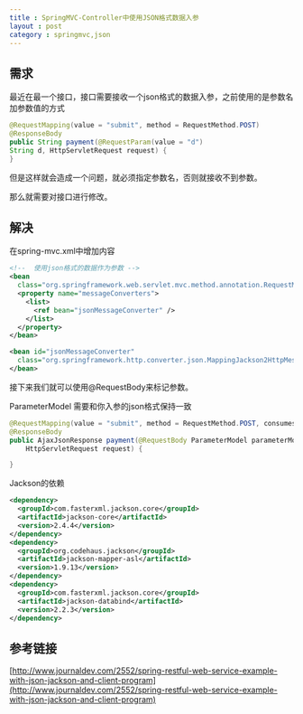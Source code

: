 ```yaml
---
title : SpringMVC-Controller中使用JSON格式数据入参
layout : post
category : springmvc,json
---
```


## 需求

最近在最一个接口，接口需要接收一个json格式的数据入参，之前使用的是参数名加参数值的方式

```java
@RequestMapping(value = "submit", method = RequestMethod.POST)
@ResponseBody
public String payment(@RequestParam(value = "d")
String d, HttpServletRequest request) {
}
```
但是这样就会造成一个问题，就必须指定参数名，否则就接收不到参数。

那么就需要对接口进行修改。

## 解决

在spring-mvc.xml中增加内容

```xml
<!--  使用json格式的数据作为参数 -->
<bean
  class="org.springframework.web.servlet.mvc.method.annotation.RequestMappingHandlerAdapter">
  <property name="messageConverters">
    <list>
      <ref bean="jsonMessageConverter" />
    </list>
  </property>
</bean>

<bean id="jsonMessageConverter"
  class="org.springframework.http.converter.json.MappingJackson2HttpMessageConverter">
</bean>
```
接下来我们就可以使用@RequestBody来标记参数。

ParameterModel 需要和你入参的json格式保持一致

```java
@RequestMapping(value = "submit", method = RequestMethod.POST, consumes = "application/json")
@ResponseBody
public AjaxJsonResponse payment(@RequestBody ParameterModel parameterModel,
    HttpServletRequest request) {

}
```
Jackson的依赖

```xml
<dependency>
  <groupId>com.fasterxml.jackson.core</groupId>
  <artifactId>jackson-core</artifactId>
  <version>2.4.4</version>
</dependency>
<dependency>
  <groupId>org.codehaus.jackson</groupId>
  <artifactId>jackson-mapper-asl</artifactId>
  <version>1.9.13</version>
</dependency>
<dependency>
  <groupId>com.fasterxml.jackson.core</groupId>
  <artifactId>jackson-databind</artifactId>
  <version>2.2.3</version>
</dependency>
```

## 参考链接

[http://www.journaldev.com/2552/spring-restful-web-service-example-with-json-jackson-and-client-program](http://www.journaldev.com/2552/spring-restful-web-service-example-with-json-jackson-and-client-program)
